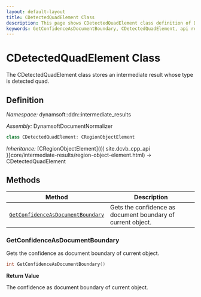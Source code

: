 ```yaml
---
layout: default-layout
title: CDetectedQuadElement Class
description: This page shows CDetectedQuadElement class definition of Dynamsoft Document Normalizer SDK C++ Edition.
keywords: GetConfidenceAsDocumentBoundary, CDetectedQuadElement, api reference
---
```


# CDetectedQuadElement Class

The CDetectedQuadElement class stores an intermediate result whose type is detected quad.

## Definition

*Namespace:* dynamsoft::ddn::intermediate_results

*Assembly:* DynamsoftDocumentNormalizer

```cpp
class CDetectedQuadElement: CRegionObjectElement
```

*Inheritance:* [CRegionObjectElement]({{ site.dcvb_cpp_api }}core/intermediate-results/region-object-element.html) -> CDetectedQuadElement

## Methods

| Method | Description |
|--------|-------------|
| [`GetConfidenceAsDocumentBoundary`](#getconfidenceasdocumentboundary) | Gets the confidence as document boundary of current object. |

### GetConfidenceAsDocumentBoundary

Gets the confidence as document boundary of current object.

```cpp
int GetConfidenceAsDocumentBoundary() 
```

**Return Value**

The confidence as document boundary of current object.
